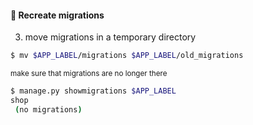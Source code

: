 #### 🤯 Recreate migrations

3. move migrations in a temporary directory

```sh
$ mv $APP_LABEL/migrations $APP_LABEL/old_migrations
```

<small>

make sure that migrations are no longer there

</small>

```sh
$ manage.py showmigrations $APP_LABEL
shop
 (no migrations)
```


<aside class="notes">
</aside>
